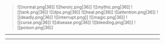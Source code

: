 > ![[normal.png|36]] ![[heroic.png|36]] ![[mythic.png|36]]
> ![[tank.png|36]] ![[dps.png|36]] ![[heal.png|36]]
> ![[attention.png|36]] ![[deadly.png|36]] ![[interrupt.png]]
> ![[magic.png|36]] ![[curse.png|36]] ![[disease.png|36]] ![[bleeding.png|36]] ![[poison.png|36]] 

***




***